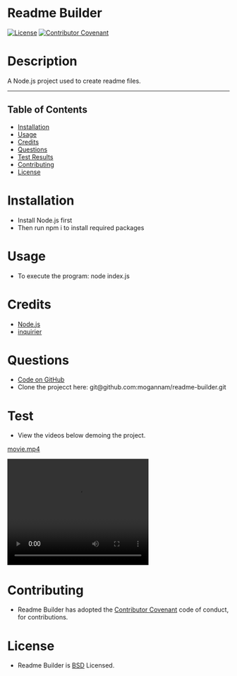 # Readme Builder 
[![License](https://img.shields.io/badge/License-BSD_3--Clause-blue.svg)](https://opensource.org/licenses/BSD-3-Clause)
[![Contributor Covenant](https://img.shields.io/badge/Contributor%20Covenant-2.1-4baaaa.svg)](code_of_conduct.md) 
# Description 

 A Node.js project used to create readme files. 

 <hr>

 ## Table of Contents 

  * [Installation](#installation)
  * [Usage](#usage)
  * [Credits](#credits)
  * [Questions](#questions)
  * [Test Results](#test)
  * [Contributing](#contributing)
  * [License](#license) 
# Installation 
  * Install Node.js first
  * Then run npm i to install required packages
# Usage 
  * To execute the program: node index.js 
 # Credits 
 * [Node.js](https://nodejs.org/en/)
 * [inquirier](https://www.npmjs.com/package/inquirer)
# Questions  
 <ul><li><a href="https://github.com/mogannam/readme-builder.git">Code on GitHub</a> </li>
  <li>Clone the projecct here: git@github.com:mogannam/readme-builder.git </li></ul> 
 

# Test 
 * View the videos below demoing the project.
  
[movie.mp4](https://github.com/mogannam/readme-builder/raw/main/readMeBuilder.mp4)

 <video width="320" height="240" controls>
  <source src="https://github.com/mogannam/readme-builder/raw/main/readMeBuilder.mp4" type="video/mp4">
 </video>

# Contributing 
 * Readme Builder has adopted the [Contributor Covenant](https://img.shields.io/badge/Contributor%20Covenant-2.1-4baaaa.svg) code of conduct, for contributions. 

 # License 
 * Readme Builder is [BSD](https://opensource.org/licenses/BSD-3-Clause) Licensed. 
